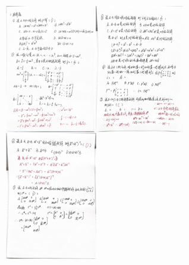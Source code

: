 <img src="chap 2 练习题.assets/df59227ffb793c06fd7276f83a8b58dc.jpg" alt="df59227ffb793c06fd7276f83a8b58dc" style="zoom:33%;" />

<img src="chap 2 练习题.assets/f1f8d2a21496b5737fa97e61355f47da.jpg" alt="f1f8d2a21496b5737fa97e61355f47da" style="zoom:33%;" />

<img src="chap 2 练习题.assets/ff2b9c7ae4054ee30050c37f589b4179.jpg" alt="ff2b9c7ae4054ee30050c37f589b4179" style="zoom:33%;" />